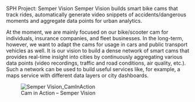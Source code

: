 SPH Project: Semper Vision
Semper Vision builds smart bike cams that track rides, automatically generate video snippets of accidents/dangerous moments and aggregate data points for urban analytics.

At the moment, we are mainly focused on our bike/scooter cam for individuals, insurance companies, and fleet businesses. In the long-term, however, we want to adapt the cams for usage in cars and public transport vehicles as well. It is our vision to build a dense network of smart cams that provides real-time insight into cities by continuously aggregating various data points (video recordings, traffic and road conditions, air quality, etc.). Such a network can be used to build useful services like, for example, a maps service with different data layers or city dashboards.  

<figure><img alt="Semper Vision_CamInAction" src="https://sph.ethz.ch/uploads/images/CamInAction.jpg"/><figcaption>Cam in Action – Semper Vision</figcaption></figure>
